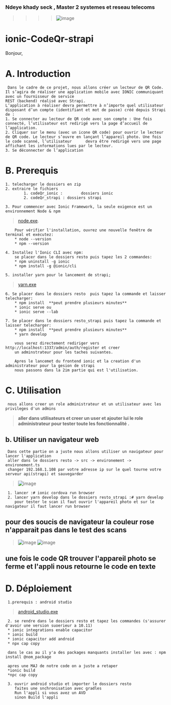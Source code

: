 ### Ndeye khady seck , Master 2 systemes et reseau telecoms
> > >   > ![image](/images/fin.PNG)
# ionic-CodeQr-strapi 
 Bonjour,


# A. Introduction
     Dans le cadre de ce projet, nous allons créer un lecteur de QR Code. Il s’agira de réaliser une application mobile avec IONIC communiquant avec un fournisseur de service
    REST (backend) réalisé avec Strapi.
    L’application à réaliser devra permettre à n’importe quel utilisateur disposant d’un compte (identifiant et mot de passe) créé depuis Strapi de :
    1. Se connecter au lecteur de QR code avec son compte : Une fois connecté, l’utilisateur est redirigé vers la page d’accueil de l’application.
    2. Cliquer sur le menu (avec un icone QR code) pour ouvrir le lecteur de QR code. Le lecteur s’ouvre en lançant l’appareil photo. Une fois le code scanné, l’utilisateur      devra être redirigé vers une page affichant les informations lues par le lecteur.
    3. Se déconnecter de l’application 

# B. Prerequis
    
    1. telecharger le dossiers en zip
    2. extraire le fichiers 
            1. codeQr_ionic :        dossiers ionic
            2. codeQr_strapi : dossiers strapi

    3. Pour commencer avec Ionic Framework, la seule exigence est un environnement Node & npm
   > [node.exe](https://nodejs.org/en/).
        
        Pour vérifier l'installation, ouvrez une nouvelle fenêtre de terminal et exécutez:
        * node --version
        * npm --version

    4. Installez l'Ionic CLI avec npm:
        se placer dans le dossiers resto puis tapez les 2 commandes:
        * npm uninstall -g ionic
        * npm install -g @ionic/cli
  
    5. installer yarn pour le lancement de strapi;
  > [yarn.exe](https://classic.yarnpkg.com/latest.msi)
  
    6. Se placer dans le dossiers resto  puis tapez la commande et laisser telecharger:
        * npm install  **peut prendre plusieurs minutes**
        * ionic serve ou 
        * ionic serve --lab
        
    7. Se placer dans le dossiers resto_strapi puis tapez la commande et laisser telecharger:
        * npm install  **peut prendre plusieurs minutes**
        * yarn develop
        
        vous serez directement rediriger vers http://localhost:1337/admin/auth/register et creer 
        un adminstrateur pour les taches suivantes.

        Apres le lancemet du frontend ionic et la creation d'un administrateur pour la gesion de strapi
        nous passons dans la 2im partie qui est l'utilisation.
        
# C. Utilisation 
    
     nous allons creer un role administrateur et un utilisateur avec les privileges d'un admins
      
> **aller dans utilisateurs et creer un user et ajouter lui le role administrateur pour tester
     toute les fonctionnalité .**
      
  ## b. Utiliser un navigateur web
     Dans cette partie on a juste nous allons utiliser un navigateur pour lancer l'application
     aller dans le dossiers resto -> src -> environement -> environement.ts
     changer 192.168.1.108 par votre adresse ip sur le quel tourne votre serveur api(strapi) et sauvegarder
> ![image](/images/fin.PNG ) 

     1. lancer :# ionic cordova run browser
     2. lancer yarn develop dans le dossiers resto_strapi :# yarn develop
        pour tester le scan il faut ouvrir l'appareil photo et sur le navigateur il faut lancer run browser 
   ## pour des soucis de navigateur la couleur rose n'apparait pas dans le test des scans 
   
> ![image](/images/sacan.jpeg ) 
> ![image](/images/scan.jpeg ) 

   ## une fois le code QR trouver l'appareil photo se ferme et l'appli nous retourne le code en texte  
   

 
 # D. Déploiement
     1.prerequis : android studio 
  > [android_studio.exe](https://redirector.gvt1.com/edgedl/android/studio/install/3.6.2.0/android-studio-ide-192.6308749-windows.exe)
     
     2. se rendre dans le dossiers resto et tapez les commandes (s'assurer d'avoir une version suoerieur a 10.11)
     * ionic integrations enable capacitor
     * ionic build
     * ionic capacitor add android
     * npx cap copy
     
     dans le cas au il y'a des packages manquants installer les avec : npm install @nom_package
     
     apres une MAJ de notre code on a juste a retaper
     *ionic build
     *npc cap copy
     
     3. ouvrir android studio et importer le dossiers resto 
        faites une snchronisation avec gradles
        Run l'appli si vous avez un AVD
        sinon Build l'appli 
        

      
